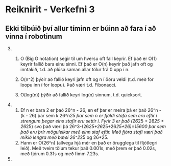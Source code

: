  # Reiknirit - Verkefni 3
## Ekki tilbúið því allur tíminn er búinn að fara í að vinna í robotinum
3. 
   1. O (Big O notation) segir til um hversu oft fall keyrir. Ef það er O(1) keyrir fallið bara einu sinni. Ef það er O(n) keyrir það jafn oft og inntakið, t.d. að plúsa saman allar tölur frá 0 upp í n.

   2. O(n^2) þýðir að fallið keyri jafn oft og n í öðru veldi (t.d. með for loopu inn í for loopu).  Það væri t.d. Fibonacci.

   3. O(log(n)) þýðir að fallið keyri log(n) sinnum, t.d. quicksort.


 4. 
    1. Ef n er bara 2 er það 26^n - 26, en ef þar er meira þá er það 26^n - (k - 26) þar sem k 26^n*25 þar sem n er fjöldi stafa sem eru eftir í strengum þegar eins stafir eru settir í.  Fyrir 3 er það (26*25 + 26*25 + 26*25) svo það væri þá 26^3-(26*25+26*25+26*25+26)=15600 þar sem það eru þrír möguleikar með einn staf eftir.  Með fjóra stafi væri það mikið lengra með bæði 26^2*25 og 26*25.
    2. Hann er O(26^n) (allvega hjá mér en það er örugglega til fljótlegri leið).  Með tveim tölum tekur það 0.001s, með þrem er það 0.02s, með fjórum 0.31s og með fimm 7.23s.

5. 




